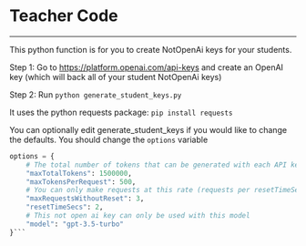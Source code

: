 # Teacher Code
-----

This python function is for you to create NotOpenAi keys for your students. 

Step 1:
Go to https://platform.openai.com/api-keys
and create an OpenAI key (which will back all of your student NotOpenAi keys)

Step 2:
Run 
`python generate_student_keys.py`

It uses the python requests package:
`pip install requests`

You can optionally edit generate_student_keys if you would like to change the defaults. You should change the `options` variable
```python
options = {
    # The total number of tokens that can be generated with each API key
    "maxTotalTokens": 1500000,
    "maxTokensPerRequest": 500,
    # You can only make requests at this rate (requests per resetTimeSecs)
    "maxRequestsWithoutReset": 3,
    "resetTimeSecs": 2,
    # This not open ai key can only be used with this model
    "model": "gpt-3.5-turbo" 
}```